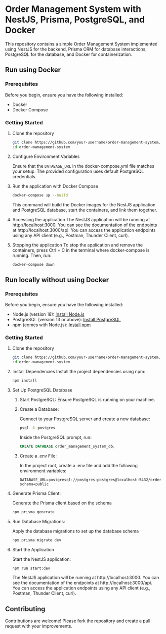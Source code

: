 # Order Management System with NestJS, Prisma, PostgreSQL, and Docker

This repository contains a simple Order Management System implemented using NestJS for the backend, Prisma ORM for database interactions, PostgreSQL for the database, and Docker for containerization.

## Run using Docker

### Prerequisites

Before you begin, ensure you have the following installed:

- Docker
- Docker Compose

### Getting Started

1.  Clone the repository

    ```bash
    git clone https://github.com/your-username/order-management-system.git
    cd order-management-system
    ```

2.  Configure Environment Variables

    Ensure that the `DATABASE_URL` in the docker-compose.yml file matches your setup. The provided configuration uses default PostgreSQL credentials.

3.  Run the application with Docker Compose

    ```bash
    docker-compose up --build
    ```

    This command will build the Docker images for the NestJS application and PostgreSQL database, start the containers, and link them together.

4.  Accessing the application
    The NestJS application will be running at http://localhost:3000. You can see the documentation of the endpoints at http://localhost:3000/api. You can access the application endpoints using any API client (e.g., Postman, Thunder Client, curl).

5.  Stopping the application
    To stop the application and remove the containers, press Ctrl + C in the terminal where docker-compose is running. Then, run:

    ```bash
    docker-compose down
    ```

## Run locally without using Docker

### Prerequisites

Before you begin, ensure you have the following installed:

- Node.js (version 18): [Install Node.js](https://nodejs.org/)
- PostgreSQL (version 13 or above): [Install PostgreSQL](https://www.postgresql.org/download/)
- npm (comes with Node.js): [Install npm](https://www.npmjs.com/get-npm)

### Getting Started

1.  Clone the repository

    ```bash
    git clone https://github.com/your-username/order-management-system.git
    cd order-management-system
    ```

2.  Install Dependencies
    Install the project dependencies using npm:

    ```bash
    npm install
    ```

3.  Set Up PostgreSQL Database

    1. Start PostgreSQL: Ensure PostgreSQL is running on your machine.

    2. Create a Database:

       Connect to your PostgreSQL server and create a new database:

       ```sh
       psql -U postgres
       ```

       Inside the PostgreSQL prompt, run:

       ```sql
       CREATE DATABASE order_management_system_db;
       ```

    3. Create a .env File:

       In the project root, create a .env file and add the following environment variables:

       ```dotenv
       DATABASE_URL=postgresql://postgres:postgres@localhost:5432/order_management_system_db?schema=public
       ```

4.  Generate Prisma Client:

    Generate the Prisma client based on the schema

    ```bash
    npx prisma generate
    ```

5.  Run Database Migrations:

    Apply the database migrations to set up the database schema

    ```bash
    npx prisma migrate dev
    ```

6.  Start the Application

    Start the NestJS application:

    ```bash
    npm run start:dev
    ```

    The NestJS application will be running at http://localhost:3000. You can see the documentation of the endpoints at http://localhost:3000/api. You can access the application endpoints using any API client (e.g., Postman, Thunder Client, curl).

## Contributing

Contributions are welcome! Please fork the repository and create a pull request with your improvements.
